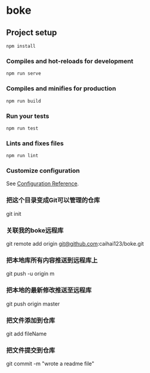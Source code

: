 # boke

## Project setup
```
npm install
```

### Compiles and hot-reloads for development
```
npm run serve
```

### Compiles and minifies for production
```
npm run build
```

### Run your tests
```
npm run test
```

### Lints and fixes files
```
npm run lint
```

### Customize configuration
See [Configuration Reference](https://cli.vuejs.org/config/).

### 把这个目录变成Git可以管理的仓库
git init

### 关联我的boke远程库
git remote add origin git@github.com:caihai123/boke.git

### 把本地库所有内容推送到远程库上
git push -u origin m

### 把本地的最新修改推送至远程库
git push origin master

### 把文件添加到仓库
git add fileName

### 把文件提交到仓库
git commit -m "wrote a readme file"